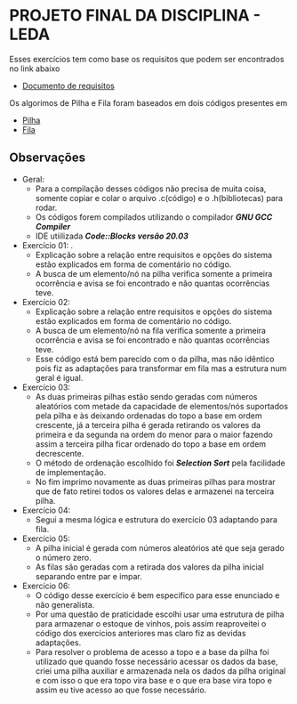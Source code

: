 # PROJETO FINAL DA DISCIPLINA - LEDA

Esses exercícios tem como base os requisitos que podem ser encontrados no link abaixo
- [Documento de requisitos](https://docs.google.com/document/d/1VHGm9mtKK1hV7UjA3BKXLku7h1YMADnTJCQs01t_-QQ/edit)

Os algorimos de Pilha e Fila foram baseados em dois códigos presentes em 
- [Pilha](https://www.youtube.com/watch?v=Q5UZWmjmYCE&ab_channel=PietroMartinsDeOliveira)
- [Fila](https://www.youtube.com/watch?v=uQjeh1-KXrc&ab_channel=PietroMartinsDeOliveira)

## Observações
- Geral:
  - Para a compilação desses códigos não precisa de muita coisa, somente copiar e colar o arquivo .c(código) e o .h(bibliotecas) para rodar.
  - Os códigos forem compilados utilizando o compilador ***GNU GCC Compiler***
  - IDE utiilizada ***Code::Blocks versão 20.03***
- Exercício 01: .
  - Explicação sobre a relação entre requisitos e opções do sistema estão explicados em forma de comentário no código.
  - A busca de um elemento/nó na pilha verifica somente a primeira ocorrência e avisa se foi encontrado e não quantas ocorrências teve.
- Exercício 02: 
  - Explicação sobre a relação entre requisitos e opções do sistema estão explicados em forma de comentário no código.
  - A busca de um elemento/nó na fila verifica somente a primeira ocorrência e avisa se foi encontrado e não quantas ocorrências teve.
  - Esse código está bem parecido com o da pilha, mas não idêntico pois fiz as adaptações para transformar em fila mas a estrutura num geral é igual.
- Exercício 03:
  - As duas primeiras pilhas estão sendo geradas com números aleatórios com metade da capacidade de elementos/nós suportados pela pilha e às deixando ordenadas do topo a base em ordem crescente, já a terceira pilha é gerada retirando os valores da primeira e da segunda na ordem do menor para o maior fazendo assim a terceira pilha ficar ordenado do topo a base em ordem decrescente.
  - O método de ordenação escolhido foi ***Selection Sort*** pela facilidade de implementação.
  - No fim imprimo novamente as duas primeiras pilhas para mostrar que de fato retirei todos os valores delas e armazenei na terceira pilha.
- Exercício 04:
  - Segui a mesma lógica e estrutura do exercício 03 adaptando para fila.
- Exercício 05:
  - A pilha inicial é gerada com números aleatórios até que seja gerado o número zero.
  - As filas são geradas com a retirada dos valores da pilha inicial separando entre par e impar.
- Exercício 06:
  - O código desse exercício é bem especifico para esse enunciado e não generalista.
  - Por uma questão de praticidade escolhi usar uma estrutura de pilha para armazenar o estoque de vinhos, pois assim reaproveitei o código dos exercícios anteriores mas claro fiz as devidas adaptações.
  - Para resolver o problema de acesso a topo e a base da pilha foi utilizado que quando fosse necessário acessar os dados da base, criei uma pilha auxiliar e armazenada nela os dados da pilha original e com isso o que era topo vira base e o que era base vira topo e assim eu tive acesso ao que fosse necessário.
